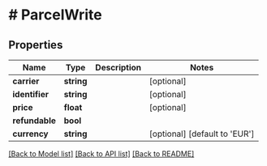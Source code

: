 # # ParcelWrite

## Properties

Name | Type | Description | Notes
------------ | ------------- | ------------- | -------------
**carrier** | **string** |  | [optional]
**identifier** | **string** |  | [optional]
**price** | **float** |  | [optional]
**refundable** | **bool** |  |
**currency** | **string** |  | [optional] [default to 'EUR']

[[Back to Model list]](../../README.md#models) [[Back to API list]](../../README.md#endpoints) [[Back to README]](../../README.md)
